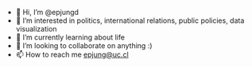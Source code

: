 - 👋 Hi, I’m @epjungd
- 👀 I’m interested in politics, international relations, public policies, data visualization
- 🌱 I’m currently learning about life
- 💞️ I’m looking to collaborate on anything :)
- 📫 How to reach me epjung@uc.cl

<!---
epjungd/epjungd is a ✨ special ✨ repository because its `README.md` (this file) appears on your GitHub profile.
You can click the Preview link to take a look at your changes.
--->
